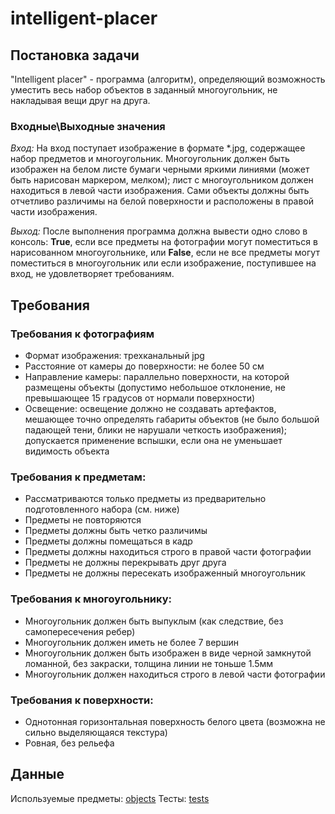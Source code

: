 # intelligent-placer
## Постановка задачи
"Intelligent placer" - программа (алгоритм), определяющий возможность уместить весь набор объектов в заданный многоугольник, не накладывая вещи друг на друга.

### Входные\Выходные значения
*Вход:* 
На вход поступает изображение в формате *.jpg, содержащее набор предметов и многоугольник. Многоугольник должен быть изображен на белом листе бумаги черными яркими линиями (может быть нарисован маркером, мелком); лист с многоугольником должен находиться в левой части изображения. Сами объекты должны быть отчетливо различимы на белой поверхности и расположены в правой части изображения.

*Выход:* 
После выполнения программа должна вывести одно слово в консоль:  **True**, если все предметы на фотографии могут поместиться в нарисованном многоугольнике, или **False**, если не все предметы могут поместиться в многоугольник или если изображение, поступившее на вход, не удовлетворяет требованиям.

## Требования
### Требования к фотографиям
+ Формат изображения: трехканальный jpg
+ Расстояние от камеры до поверхности: не более 50 см
+ Направление камеры: параллельно поверхности, на которой размещены объекты (допустимо небольшое отклонение, не превышающее 15 градусов от нормали поверхности)
+ Освещение: освещение должно не создавать артефактов, мешающее точно определять габариты объектов (не было большой падающей тени, блики не нарушали четкость изображения); допускается применение вспышки, если она не уменьшает видимость объекта

### Требования к предметам:
+ Рассматриваются только предметы из предварительно подготовленного набора (см. ниже)
+ Предметы не повторяются
+ Предметы должны быть четко различимы
+ Предметы должны помещаться в кадр
+ Предметы должны находиться строго в правой части фотографии
+ Предметы не должны перекрывать друг друга
+ Предметы не должны пересекать изображенный многоугольник

### Требования к многоугольнику:
+ Многоугольник должен быть выпуклым (как следствие, без самопересечения ребер)
+ Многоугольник должен иметь не более 7 вершин
+ Многоугольник должен быть изображен в виде черной замкнутой ломанной, без закраски, толщина линии не тоньше 1.5мм
+ Многоугольник должен находиться строго в левой части фотографии

### Требования к поверхности:
+ Однотонная горизонтальная поверхность белого цвета (возможна не сильно выделяющаяся текстура)
+ Ровная, без рельефа

## Данные
Используемые предметы: [objects](objects)
Тесты: [tests](tests)